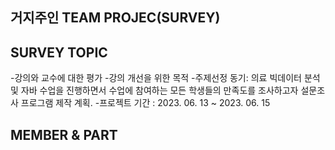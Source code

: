 ## 거지주인 TEAM PROJEC(SURVEY)
## SURVEY TOPIC
-강의와 교수에 대한 평가
-강의 개선을 위한 목적
-주제선정 동기: 
  의료 빅데이터 분석 및 자바 수업을 진행하면서 수업에 참여하는 모든 학생들의 만족도를 조사하고자 설문조사 프로그램 제작 계획.
-프로젝트 기간 : 2023. 06. 13 ~ 2023. 06. 15
## MEMBER & PART

